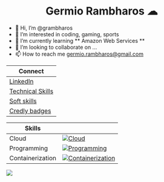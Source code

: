 <h1 align="center">Germio Rambharos ☁</h1>

- 👋 Hi, I’m @grambharos
- 👀 I’m interested in coding, gaming, sports
- 🌱 I’m currently learning ** Amazon Web Services **
- 💞️ I’m looking to collaborate on ...
- 📫 How to reach me germio.rambharos@gmail.com

| Connect                                           |
| ------------------------------------------------- |
| [LinkedIn](https://bit.ly/grambharos-linkedin)    |
| [Technical Skills](https://bit.ly/grambharos-ts)  |
| [Soft skills](https://bit.ly/grambharos-cs)       |
| [Credly badges](https://bit.ly/grambharos-credly) |

| Skills           |                                                                                          |
| ---------------- | ---------------------------------------------------------------------------------------- |
| Cloud            | [![Cloud](https://skillicons.dev/icons?i=openstack,aws,gcp)](https://skillicons.dev)     |
| Programming      | [![Programming](https://skillicons.dev/icons?i=bash,py,go)](https://skillicons.dev)      |
| Containerization | [![Containerization](https://skillicons.dev/icons?i=bash,py,go)](https://skillicons.dev) |

![](https://komarev.com/ghpvc/?username=grambharos&color=brightgreen)
